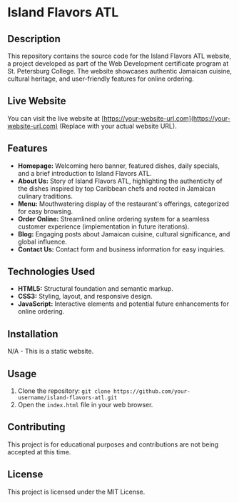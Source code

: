 # Island Flavors ATL

## Description

This repository contains the source code for the Island Flavors ATL website, a project developed as part of the Web Development certificate program at St. Petersburg College. The website showcases authentic Jamaican cuisine, cultural heritage, and user-friendly features for online ordering.

## Live Website

You can visit the live website at [https://your-website-url.com](https://your-website-url.com) (Replace with your actual website URL).

## Features

- **Homepage:** Welcoming hero banner, featured dishes, daily specials, and a brief introduction to Island Flavors ATL.
- **About Us:** Story of Island Flavors ATL, highlighting the authenticity of the dishes inspired by top Caribbean chefs and rooted in Jamaican culinary traditions.
- **Menu:** Mouthwatering display of the restaurant's offerings, categorized for easy browsing.
- **Order Online:** Streamlined online ordering system for a seamless customer experience (implementation in future iterations).
- **Blog:** Engaging posts about Jamaican cuisine, cultural significance, and global influence.
- **Contact Us:** Contact form and business information for easy inquiries.

## Technologies Used

- **HTML5:** Structural foundation and semantic markup.
- **CSS3:** Styling, layout, and responsive design.
- **JavaScript:** Interactive elements and potential future enhancements for online ordering.

## Installation

N/A - This is a static website.

## Usage

1. Clone the repository: `git clone https://github.com/your-username/island-flavors-atl.git`
2. Open the `index.html` file in your web browser.

## Contributing

This project is for educational purposes and contributions are not being accepted at this time.

## License

This project is licensed under the MIT License.
